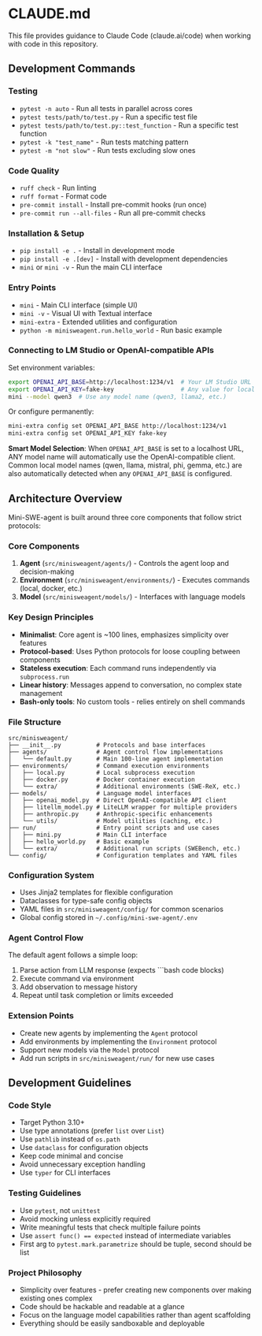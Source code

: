 # CLAUDE.md

This file provides guidance to Claude Code (claude.ai/code) when working with code in this repository.

## Development Commands

### Testing
- `pytest -n auto` - Run all tests in parallel across cores
- `pytest tests/path/to/test.py` - Run a specific test file
- `pytest tests/path/to/test.py::test_function` - Run a specific test function
- `pytest -k "test_name"` - Run tests matching pattern
- `pytest -m "not slow"` - Run tests excluding slow ones

### Code Quality
- `ruff check` - Run linting
- `ruff format` - Format code
- `pre-commit install` - Install pre-commit hooks (run once)
- `pre-commit run --all-files` - Run all pre-commit checks

### Installation & Setup
- `pip install -e .` - Install in development mode
- `pip install -e .[dev]` - Install with development dependencies
- `mini` or `mini -v` - Run the main CLI interface

### Entry Points
- `mini` - Main CLI interface (simple UI)
- `mini -v` - Visual UI with Textual interface
- `mini-extra` - Extended utilities and configuration
- `python -m minisweagent.run.hello_world` - Run basic example

### Connecting to LM Studio or OpenAI-compatible APIs
Set environment variables:
```bash
export OPENAI_API_BASE=http://localhost:1234/v1  # Your LM Studio URL
export OPENAI_API_KEY=fake-key                   # Any value for local servers
mini --model qwen3  # Use any model name (qwen3, llama2, etc.)
```

Or configure permanently:
```bash
mini-extra config set OPENAI_API_BASE http://localhost:1234/v1
mini-extra config set OPENAI_API_KEY fake-key
```

**Smart Model Selection**: When `OPENAI_API_BASE` is set to a localhost URL, ANY model name will automatically use the OpenAI-compatible client. Common local model names (qwen, llama, mistral, phi, gemma, etc.) are also automatically detected when any `OPENAI_API_BASE` is configured.

## Architecture Overview

Mini-SWE-agent is built around three core components that follow strict protocols:

### Core Components
1. **Agent** (`src/minisweagent/agents/`) - Controls the agent loop and decision-making
2. **Environment** (`src/minisweagent/environments/`) - Executes commands (local, docker, etc.)
3. **Model** (`src/minisweagent/models/`) - Interfaces with language models

### Key Design Principles
- **Minimalist**: Core agent is ~100 lines, emphasizes simplicity over features
- **Protocol-based**: Uses Python protocols for loose coupling between components
- **Stateless execution**: Each command runs independently via `subprocess.run`
- **Linear history**: Messages append to conversation, no complex state management
- **Bash-only tools**: No custom tools - relies entirely on shell commands

### File Structure
```
src/minisweagent/
├── __init__.py          # Protocols and base interfaces
├── agents/              # Agent control flow implementations
│   └── default.py       # Main 100-line agent implementation
├── environments/        # Command execution environments
│   ├── local.py         # Local subprocess execution
│   ├── docker.py        # Docker container execution
│   └── extra/           # Additional environments (SWE-ReX, etc.)
├── models/              # Language model interfaces
│   ├── openai_model.py  # Direct OpenAI-compatible API client
│   ├── litellm_model.py # LiteLLM wrapper for multiple providers
│   ├── anthropic.py     # Anthropic-specific enhancements
│   └── utils/           # Model utilities (caching, etc.)
├── run/                 # Entry point scripts and use cases
│   ├── mini.py          # Main CLI interface
│   ├── hello_world.py   # Basic example
│   └── extra/           # Additional run scripts (SWEBench, etc.)
└── config/              # Configuration templates and YAML files
```

### Configuration System
- Uses Jinja2 templates for flexible configuration
- Dataclasses for type-safe config objects
- YAML files in `src/minisweagent/config/` for common scenarios
- Global config stored in `~/.config/mini-swe-agent/.env`

### Agent Control Flow
The default agent follows a simple loop:
1. Parse action from LLM response (expects ```bash code blocks)
2. Execute command via environment
3. Add observation to message history
4. Repeat until task completion or limits exceeded

### Extension Points
- Create new agents by implementing the `Agent` protocol
- Add environments by implementing the `Environment` protocol  
- Support new models via the `Model` protocol
- Add run scripts in `src/minisweagent/run/` for new use cases

## Development Guidelines

### Code Style
- Target Python 3.10+
- Use type annotations (prefer `list` over `List`)
- Use `pathlib` instead of `os.path`
- Use `dataclass` for configuration objects
- Keep code minimal and concise
- Avoid unnecessary exception handling
- Use `typer` for CLI interfaces

### Testing Guidelines
- Use `pytest`, not `unittest`
- Avoid mocking unless explicitly required
- Write meaningful tests that check multiple failure points
- Use `assert func() == expected` instead of intermediate variables
- First arg to `pytest.mark.parametrize` should be tuple, second should be list

### Project Philosophy
- Simplicity over features - prefer creating new components over making existing ones complex
- Code should be hackable and readable at a glance
- Focus on the language model capabilities rather than agent scaffolding
- Everything should be easily sandboxable and deployable
